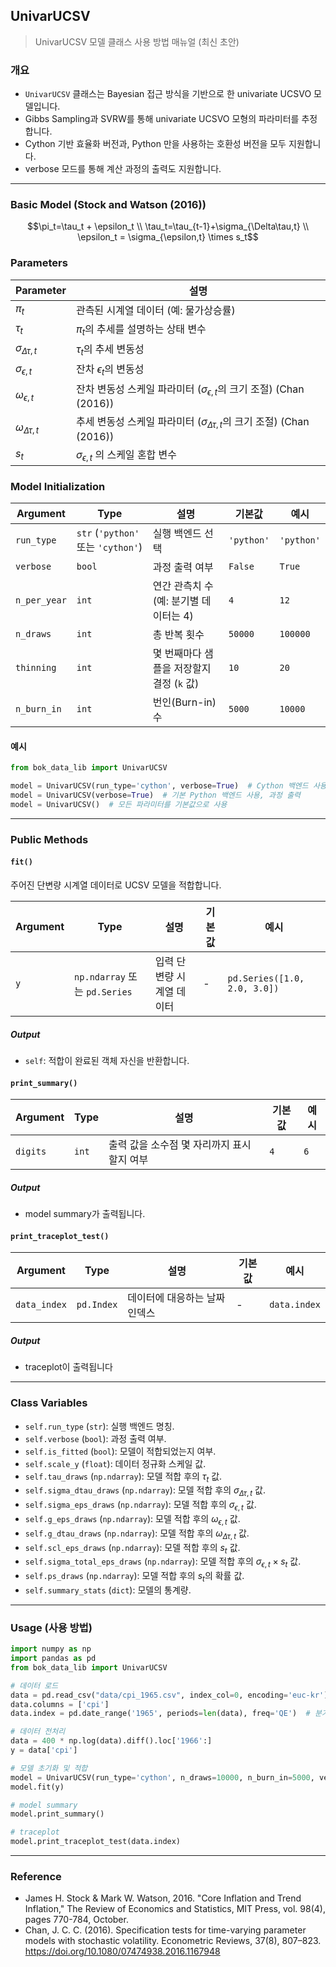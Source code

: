 ## UnivarUCSV

> UnivarUCSV 모델 클래스 사용 방법 매뉴얼 (최신 초안)

### 개요
- `UnivarUCSV` 클래스는 Bayesian 접근 방식을 기반으로 한 univariate UCSVO 모델입니다. 
- Gibbs Sampling과 SVRW를 통해 univariate UCSVO 모형의 파라미터를 추정합니다.
- Cython 기반 효율화 버전과, Python 만을 사용하는 호환성 버전을 모두 지원합니다.
- verbose 모드를 통해 계산 과정의 출력도 지원합니다. 

---
### Basic Model (Stock and Watson (2016))
$$\pi_t=\tau_t + \epsilon_t \\ \tau_t=\tau_{t-1}+\sigma_{\Delta\tau,t} \\ \epsilon_t = \sigma_{\epsilon,t} \times s_t$$

### Parameters
|**Parameter** | **설명**                     |
|--------------|-----------------------------|
|$\pi_t$         | 관측된 시계열 데이터 (예: 물가상승률)     |
|$\tau_t$      | $\pi_t$의 추세를 설명하는 상태 변수            |
|$\sigma_{\Delta\tau,t}$| $\tau_t$의 추세 변동성           |
|$\sigma_{\epsilon,t}$  | 잔차 $\epsilon_t$의 변동성           |
|$\omega_{\epsilon,t}$| 잔차 변동성 스케일 파라미터 ($\sigma_{\epsilon,t}$의 크기 조절) (Chan (2016))|
|$\omega_{\Delta\tau,t}$| 추세 변동성 스케일 파라미터 ($\sigma_{\Delta\tau,t}$의 크기 조절) (Chan (2016))|
|$s_t$         | $\sigma_{\epsilon,t}$ 의 스케일 혼합 변수 |

### Model Initialization

| **Argument** | **Type**                            | **설명**                               | **기본값** | **예시**    |
| ------------ | ----------------------------------- | -------------------------------------- | ---------- | ----------- |
| `run_type`   | `str` (`'python'` 또는 `'cython'`)  | 실행 백엔드 선택                       | `'python'` | `'python'`  |
| `verbose`    | `bool`                              | 과정 출력 여부                         | `False`    | `True`      |
| `n_per_year`     | `int`                       | 연간 관측치 수 (예: 분기별 데이터는 4)            | `4`        | `12`                           |
| `n_draws`        | `int`                       | 총 반복 횟수                                 | `50000`    | `100000`                       |
| `thinning`   | `int`                       | 몇 번째마다 샘플을 저장할지 결정 (`k` 값)         | `10`       | `20`                           |
| `n_burn_in`      | `int`                       | 번인(Burn-in) 수                    | `5000`     | `10000`                        |

#### 예시
```python
from bok_data_lib import UnivarUCSV

model = UnivarUCSV(run_type='cython', verbose=True)  # Cython 백엔드 사용, 과정 출력
model = UnivarUCSV(verbose=True)  # 기본 Python 백엔드 사용, 과정 출력
model = UnivarUCSV()  # 모든 파라미터를 기본값으로 사용
```

---

### Public Methods

#### `fit()`
주어진 단변량 시계열 데이터로 UCSV 모델을 적합합니다.

| **Argument**     | **Type**                    | **설명**                                         | **기본값** | **예시**                       |
| ---------------- | --------------------------- | ------------------------------------------------ | ---------- | ------------------------------ |
| `y`              | `np.ndarray` 또는 `pd.Series`| 입력 단변량 시계열 데이터                         | -          | `pd.Series([1.0, 2.0, 3.0])`   |

##### Output
- `self`: 적합이 완료된 객체 자신을 반환합니다.

#### `print_summary()`

| **Argument** | **Type** | **설명**                              | **기본값** | **예시** |
| ------------ | -------- | ------------------------------------- | ---------- | -------- |
| `digits`     | `int`    | 출력 값을 소수점 몇 자리까지 표시할지 여부 | `4`        | `6`      |

##### Output
- model summary가 출력됩니다.

#### `print_traceplot_test()`

| **Argument**   | **Type**      | **설명**                       | **기본값** | **예시**        |
| -------------- | ------------- | ------------------------------ | ---------- | --------------- |
| `data_index`   | `pd.Index`    | 데이터에 대응하는 날짜 인덱스    | -          | `data.index`    |

##### Output
- traceplot이 출력됩니다

---

### Class Variables

- `self.run_type` (`str`): 실행 백엔드 명칭.
- `self.verbose` (`bool`): 과정 출력 여부. 
- `self.is_fitted` (`bool`): 모델이 적합되었는지 여부.
- `self.scale_y` (`float`): 데이터 정규화 스케일 값. 
- `self.tau_draws` (`np.ndarray`): 모델 적합 후의 $\tau_t$ 값.
- `self.sigma_dtau_draws` (`np.ndarray`): 모델 적합 후의 $\sigma_{\Delta \tau,t}$ 값. 
- `self.sigma_eps_draws` (`np.ndarray`): 모델 적합 후의 $\sigma_{\epsilon,t}$ 값. 
- `self.g_eps_draws` (`np.ndarray`): 모델 적합 후의 $\omega_{\epsilon,t}$ 값. 
- `self.g_dtau_draws` (`np.ndarray`): 모델 적합 후의 $\omega_{\Delta \tau,t}$ 값.
- `self.scl_eps_draws` (`np.ndarray`): 모델 적합 후의 $s_t$ 값.
- `self.sigma_total_eps_draws` (`np.ndarray`): 모델 적합 후의 $\sigma_{\epsilon,t} \times s_t$ 값.
- `self.ps_draws` (`np.ndarray`): 모델 적합 후의 $s_t$의 확률 값. 
- `self.summary_stats` (`dict`): 모델의 통계량.

---

### Usage (사용 방법)

```python
import numpy as np
import pandas as pd
from bok_data_lib import UnivarUCSV

# 데이터 로드
data = pd.read_csv("data/cpi_1965.csv", index_col=0, encoding='euc-kr')
data.columns = ['cpi']
data.index = pd.date_range('1965', periods=len(data), freq='QE')  # 분기별 데이터

# 데이터 전처리
data = 400 * np.log(data).diff().loc['1966':]
y = data['cpi']

# 모델 초기화 및 적합
model = UnivarUCSV(run_type='cython', n_draws=10000, n_burn_in=5000, verbose=True,)
model.fit(y)

# model summary
model.print_summary()

# traceplot
model.print_traceplot_test(data.index)
```

---
### Reference
- James H. Stock & Mark W. Watson, 2016. "Core Inflation and Trend Inflation," The Review of Economics and Statistics, MIT Press, vol. 98(4), pages 770-784, October.
- Chan, J. C. C. (2016). Specification tests for time-varying parameter models with stochastic volatility. Econometric Reviews, 37(8), 807–823. https://doi.org/10.1080/07474938.2016.1167948